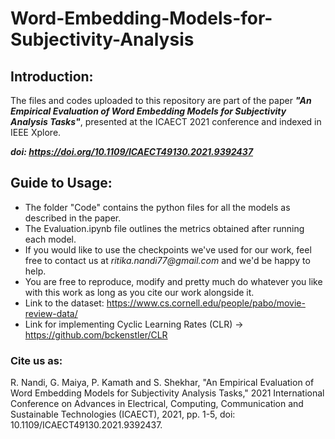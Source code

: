 # Word-Embedding-Models-for-Subjectivity-Analysis

## **Introduction:**

The files and codes uploaded to this repository are part of the paper ***"An Empirical Evaluation of Word Embedding Models for Subjectivity Analysis Tasks"***, presented at the ICAECT 2021 conference and indexed in IEEE Xplore.

***doi: <https://doi.org/10.1109/ICAECT49130.2021.9392437>***

## **Guide to Usage:**

* The folder "Code" contains the python files for all the models as described in the paper.
* The Evaluation.ipynb file outlines the metrics obtained after running each model.
* If you would like to use the checkpoints we've used for our work, feel free to contact us at _ritika.nandi77@gmail.com_ and we'd be happy to help.
* You are free to reproduce, modify and pretty much do whatever you like with this work as long as you cite our work alongside it.
* Link to the dataset: <https://www.cs.cornell.edu/people/pabo/movie-review-data/>
* Link for implementing Cyclic Learning Rates (CLR) -> https://github.com/bckenstler/CLR

### Cite us as:

R. Nandi, G. Maiya, P. Kamath and S. Shekhar, "An Empirical Evaluation of Word Embedding Models for Subjectivity Analysis Tasks," 2021 International Conference on Advances in Electrical, Computing, Communication and Sustainable Technologies (ICAECT), 2021, pp. 1-5, doi: 10.1109/ICAECT49130.2021.9392437.

